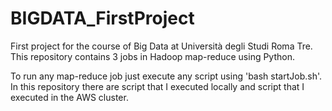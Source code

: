 # BIGDATA_FirstProject
First project for the course of Big Data at Università degli Studi Roma Tre. This repository contains 3 jobs in Hadoop map-reduce using Python.

To run any map-reduce job just execute any script using 'bash startJob.sh'. In this repository there are script that I executed locally and script that I executed in the AWS cluster.
